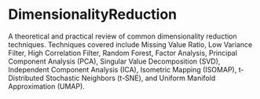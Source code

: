 # DimensionalityReduction
A theoretical and practical review of common dimensionality reduction techniques. Techniques covered include Missing Value Ratio, Low Variance Filter, High Correlation Filter, Random Forest, Factor Analysis, Principal Component Analysis (PCA), Singular Value Decomposition (SVD), Independent Component Analysis (ICA), Isometric Mapping (ISOMAP), t-Distributed Stochastic Neighbors (t-SNE), and Uniform Manifold Approximation (UMAP). 
